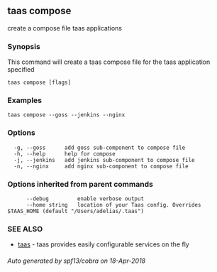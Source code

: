 ## taas compose

create a compose file taas applications

### Synopsis



This command will create a taas compose file for the taas application specified

```
taas compose [flags]
```

### Examples

```
taas compose --goss --jenkins --nginx
```

### Options

```
  -g, --goss      add goss sub-component to compose file
  -h, --help      help for compose
  -j, --jenkins   add jenkins sub-component to compose file
  -n, --nginx     add nginx sub-component to compose file
```

### Options inherited from parent commands

```
      --debug         enable verbose output
      --home string   location of your Taas config. Overrides $TAAS_HOME (default "/Users/adelias/.taas")
```

### SEE ALSO
* [taas](taas.md)	 - taas provides easily configurable services on the fly

###### Auto generated by spf13/cobra on 18-Apr-2018
